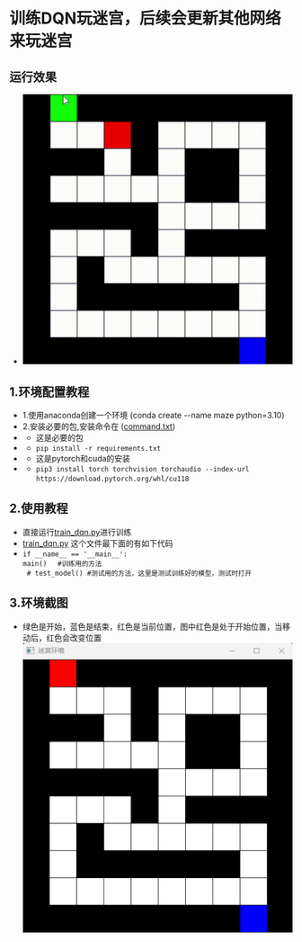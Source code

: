 # 训练DQN玩迷宫，后续会更新其他网络来玩迷宫
## 运行效果<br>
+ ![test.gif](imgs%2Ftest.gif)


## 1.环境配置教程
+ 1.使用anaconda创建一个环境 (conda create --name maze python=3.10)
+ 2.安装必要的包,安装命令在 ([command.txt](command.txt)) 
+ + 这是必要的包
+ + `pip install -r requirements.txt`
+ + 这是pytorch和cuda的安装
+ + `pip3 install torch torchvision torchaudio --index-url https://download.pytorch.org/whl/cu118`


## 2.使用教程<br>
+ 直接运行[train_dqn.py](train_dqn.py)进行训练
+ [train_dqn.py](train_dqn.py) 这个文件最下面的有如下代码<br>
+ `if __name__ == '__main__': ` <br>` main() 　#训练用的方法 ` <br>` # test_model() #测试用的方法，这里是测试训练好的模型，测试时打开`  

## 3.环境截图<br>
+ 绿色是开始，蓝色是结束，红色是当前位置，图中红色是处于开始位置，当移动后，红色会改变位置<br>
![maze_env.png](imgs%2Fmaze_env.png)